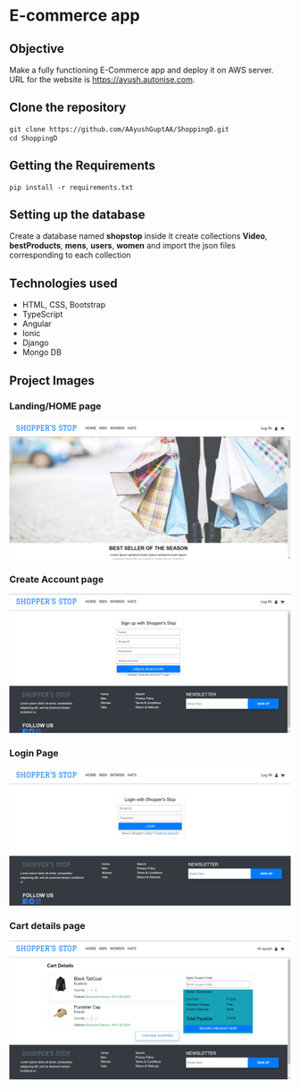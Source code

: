 # E-commerce app
## Objective
Make a fully functioning E-Commerce app and deploy it on AWS server. URL for the website is https://ayush.autonise.com.

## Clone the repository
```
git clone https://github.com/AAyushGuptAA/ShoppingD.git
cd ShoppingD
```

## Getting the Requirements
```
pip install -r requirements.txt
```

## Setting up the database
Create a database named **shopstop** inside it create collections __Video__, __bestProducts__, __mens__, __users__, __women__ and import the json files corresponding to each collection

## Technologies used
- HTML, CSS, Bootstrap
- TypeScript
- Angular
- Ionic
- Django
- Mongo DB


## Project Images
### Landing/HOME page
![landingPage.png](https://github.com/AAyushGuptAA/ShoppingD/blob/main/images/landingPage.png?raw=true)

### Create Account page
![CreateAccountPage.png](https://github.com/AAyushGuptAA/ShoppingD/blob/main/images/CreateAccountPage.png?raw=true)

### Login Page
![LoginPage.png](https://github.com/AAyushGuptAA/ShoppingD/blob/main/images/LoginPage.png?raw=true)

### Cart details page
![CartDetailsPage.png](https://github.com/AAyushGuptAA/ShoppingD/blob/main/images/CartDetailsPage.png?raw=true)
